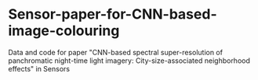 # Sensor-paper-for-CNN-based-image-colouring
Data and code for paper "CNN-based spectral super-resolution of panchromatic night-time light imagery: City-size-associated neighborhood effects" in Sensors
